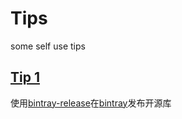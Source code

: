 # Tips
some self use tips
## [Tip 1](/bintray/README.md)
使用[bintray-release](https://github.com/novoda/bintray-release)在[bintray](http://bintray.com/)发布开源库
